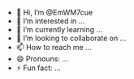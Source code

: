 - 👋 Hi, I’m @EmWM7cue
- 👀 I’m interested in ...
- 🌱 I’m currently learning ...
- 💞️ I’m looking to collaborate on ...
- 📫 How to reach me ...
- 😄 Pronouns: ...
- ⚡ Fun fact: ...

<!---
EmWM7cue/EmWM7cue is a ✨ special ✨ repository because its `README.md` (this file) appears on your GitHub profile.
You can click the Preview link to take a look at your changes.
--->
